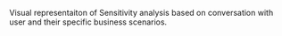 Visual representaiton of Sensitivity analysis based on conversation with user and their specific business scenarios.
